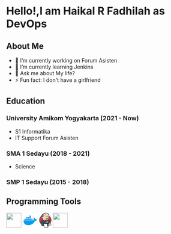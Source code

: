 # Hello!,I am Haikal R Fadhilah as DevOps

## About Me

- 💼 I’m currently working on Forum Asisten
- 🌱 I’m currently learning Jenkins
- 💬 Ask me about My life?
- ⚡ Fun fact: I don't have a girlfriend

## Education

### University Amikom Yogyakarta (2021 - Now)

- S1 Informatika
- IT Support Forum Asisten

### SMA 1 Sedayu (2018 - 2021)

- Science

### SMP 1 Sedayu (2015 - 2018)

<h2>Programming Tools</h2>
<p align="left">
<!--- <img src="https://upload.wikimedia.org/wikipedia/commons/a/a7/React-icon.svg" alt="" width="40" height="40"/> -->
<img src="https://upload.wikimedia.org/wikipedia/commons/6/6a/JavaScript-logo.png" alt="" width="40" height="40"/> 
<img src="https://github.com/HaikalRFadhilahh/HaikalRFadhilahh/blob/main/images/docker.png" alt="" width="40" height="40"/> 
<img src="https://github.com/HaikalRFadhilahh/HaikalRFadhilahh/blob/main/images/jenkins.png" alt="" width="32" height="40"/> 
<img src="https://github.com/HaikalRFadhilahh/HaikalRFadhilahh/blob/main/images/kubernetes.png" alt="" width="40" height="40"/> 
</p>
